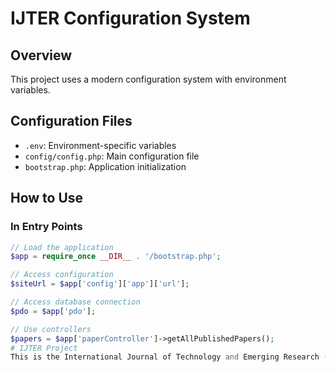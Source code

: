 # IJTER Configuration System

## Overview
This project uses a modern configuration system with environment variables.

## Configuration Files
- `.env`: Environment-specific variables
- `config/config.php`: Main configuration file
- `bootstrap.php`: Application initialization

## How to Use

### In Entry Points
```php
// Load the application
$app = require_once __DIR__ . '/bootstrap.php';

// Access configuration
$siteUrl = $app['config']['app']['url'];

// Access database connection
$pdo = $app['pdo'];

// Use controllers
$papers = $app['paperController']->getAllPublishedPapers();
# IJTER Project
This is the International Journal of Technology and Emerging Research (IJTER) project.
